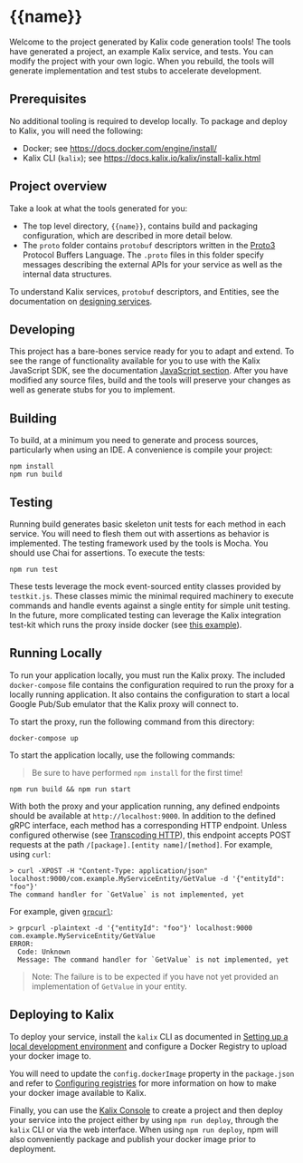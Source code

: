 # {{name}}

Welcome to the project generated by Kalix code generation tools! The tools have generated a project, an example Kalix service, and tests. You can modify the project with your own logic. When you rebuild, the tools will generate implementation and test stubs to accelerate development.

## Prerequisites

No additional tooling is required to develop locally. To package and deploy to Kalix, you will need the following:

- Docker; see https://docs.docker.com/engine/install/
- Kalix CLI (`kalix`); see https://docs.kalix.io/kalix/install-kalix.html

## Project overview

Take a look at what the tools generated for you:

- The top level directory, `{{name}}`, contains build and packaging configuration, which are described in more detail below.
- The `proto` folder contains `protobuf` descriptors written in the [Proto3](https://developers.google.com/protocol-buffers/docs/proto3) Protocol Buffers Language. The `.proto` files in this folder specify messages describing the external APIs for your service as well as the internal data structures.

To understand Kalix services, `protobuf` descriptors, and Entities, see the documentation on [designing services](https://docs.kalix.io/designing/index.html).

## Developing

This project has a bare-bones service ready for you to adapt and
extend. To see the range of functionality available for you to use with the Kalix JavaScript SDK, see the documentation [JavaScript section](https://docs.kalix.io/javascript/index.html). After you have modified any source files, build and the tools will preserve your changes as well as generate stubs for you to implement.

## Building

To build, at a minimum you need to generate and process sources, particularly when using an IDE.
A convenience is compile your project:

```
npm install
npm run build
```

## Testing

Running build generates basic skeleton unit tests for each method in each service. You will need to flesh them out with assertions as behavior is implemented. The testing framework used by the tools is Mocha. You should use Chai for assertions. To execute the tests:

```
npm run test
```

These tests leverage the mock event-sourced entity classes provided by `testkit.js`. These classes mimic the minimal required machinery to execute commands and handle events against a single entity for simple unit testing. In the future, more complicated testing can leverage the Kalix integration test-kit which runs the proxy inside docker (see [this example](https://github.com/lightbend/kalix-proxy/blob/master/javascript-sdk/integration-test/integration-testkit-test.js)).

## Running Locally

To run your application locally, you must run the Kalix proxy. The included `docker-compose` file contains the configuration required to run the proxy for a locally running application. It also contains the configuration to start a local Google Pub/Sub emulator that the Kalix proxy will connect to.

To start the proxy, run the following command from this directory:

```
docker-compose up
```

To start the application locally, use the following commands:

> Be sure to have performed `npm install` for the first time!

```
npm run build && npm run start
```

With both the proxy and your application running, any defined endpoints should be available at `http://localhost:9000`. In addition to the defined gRPC interface, each method has a corresponding HTTP endpoint. Unless configured otherwise (see [Transcoding HTTP](https://docs.kalix.io/javascript/proto.html#_transcoding_http)), this endpoint accepts POST requests at the path `/[package].[entity name]/[method]`. For example, using `curl`:

```
> curl -XPOST -H "Content-Type: application/json" localhost:9000/com.example.MyServiceEntity/GetValue -d '{"entityId": "foo"}'
The command handler for `GetValue` is not implemented, yet
```

For example, given [`grpcurl`](https://github.com/fullstorydev/grpcurl):

```
> grpcurl -plaintext -d '{"entityId": "foo"}' localhost:9000 com.example.MyServiceEntity/GetValue
ERROR:
  Code: Unknown
  Message: The command handler for `GetValue` is not implemented, yet
```

> Note: The failure is to be expected if you have not yet provided an implementation of `GetValue` in
> your entity.

## Deploying to Kalix

To deploy your service, install the `kalix` CLI as documented in [Setting up a local development environment](https://docs.kalix.io/getting-started/set-up-development-env.html) and configure a Docker Registry to upload your docker image to.

You will need to update the `config.dockerImage` property in the `package.json` and refer to [Configuring registries](https://docs.kalix.io/projects/container-registries.html) for more information on how to make your docker image available to Kalix.

Finally, you can use the [Kalix Console](https://console.kalix.io)
to create a project and then deploy your service into the project either by using `npm run deploy`,
through the `kalix` CLI or via the web interface. When using `npm run deploy`, npm will also
conveniently package and publish your docker image prior to deployment.
